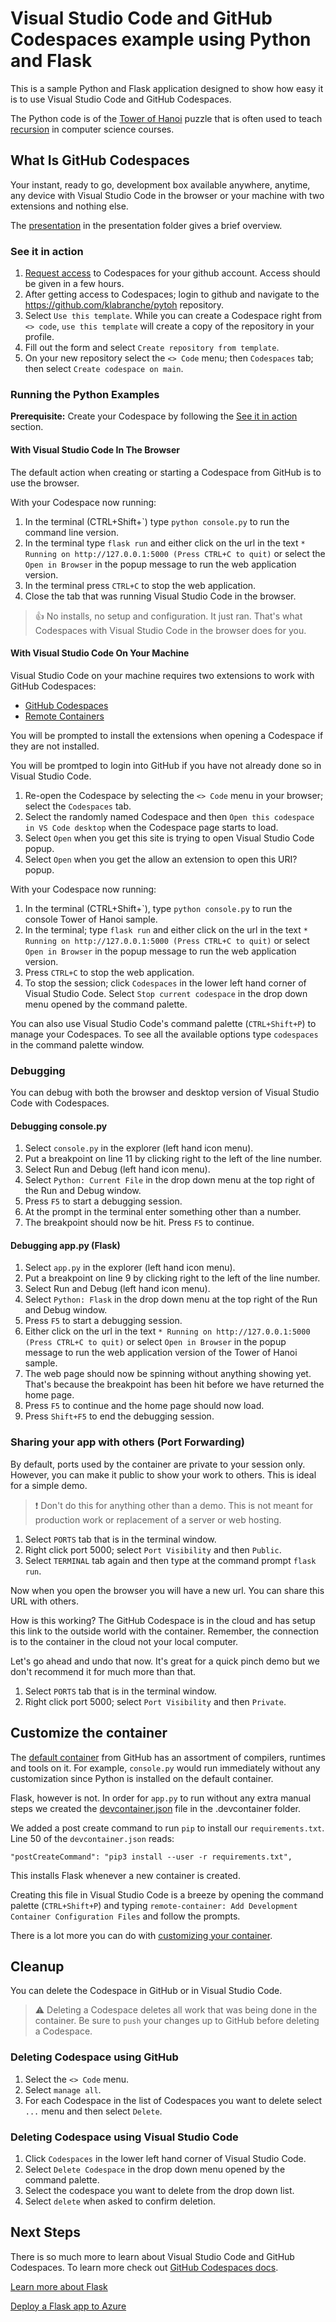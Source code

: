 # Visual Studio Code and GitHub Codespaces example using Python and Flask

This is a sample Python and Flask application designed to show how easy it is to use Visual Studio Code and GitHub Codespaces.

The Python code is of the [Tower of Hanoi](https://en.wikipedia.org/wiki/Tower_of_Hanoi) puzzle that is often used to teach [recursion](https://en.wikipedia.org/wiki/Recursion) in computer science courses.

## What Is GitHub Codespaces

Your instant, ready to go, development box available anywhere, anytime, any device with Visual Studio Code in the browser or your machine with two extensions and nothing else.

The [presentation](presentation/GithubCodespaces.pdf) in the presentation folder gives a brief overview. 

### See it in action

1. [Request access](https://github.com/features/codespaces/signup) to Codespaces for your github account.  Access should be given in a few hours.
1. After getting access to Codespaces; login to github and navigate to the https://github.com/klabranche/pytoh repository.
1. Select `Use this template`. While you can create a Codespace right from `<> code`, `use this template` will create a copy of the repository in your profile.
1. Fill out the form and select `Create repository from template`.
1. On your new repository select the `<> Code` menu; then `Codespaces` tab; then select `Create codespace on main`.


### Running the Python Examples

**Prerequisite:** Create your Codespace by following the [See it in action](#see-it-in-action) section.

#### With Visual Studio Code In The Browser

The default action when creating or starting a Codespace from GitHub is to use the browser.

With your Codespace now running:

1. In the terminal (CTRL+Shift+\`) type `python console.py` to run the command line version.
1. In the terminal type `flask run` and either click on the url in the text `* Running on http://127.0.0.1:5000 (Press CTRL+C to quit)` or select the `Open in Browser` in the popup message to run the web application version.
1. In the terminal press `CTRL+C` to stop the web application.
1. Close the tab that was running Visual Studio Code in the browser.

>:thumbsup: No installs, no setup and configuration.  It just ran.  That's what Codespaces with Visual Studio Code in the browser does for you.

#### With Visual Studio Code On Your Machine
Visual Studio Code on your machine requires two extensions to work with GitHub Codespaces:

* [GitHub Codespaces](https://marketplace.visualstudio.com/items?itemName=GitHub.codespaces)
* [Remote Containers](https://marketplace.visualstudio.com/items?itemName=ms-vscode-remote.remote-containers)

You will be prompted to install the extensions when opening a Codespace if they are not installed.

You will be promtped to login into GitHub if you have not already done so in Visual Studio Code.

1. Re-open the Codespace by selecting the `<> Code` menu in your browser; select the `Codespaces` tab.
1. Select the randomly named Codespace and then `Open this codespace in VS Code desktop` when the Codespace page starts to load.
1. Select `Open` when you get this site is trying to open Visual Studio Code popup.
1. Select `Open` when you get the allow an extension to open this URI? popup.

With your Codespace now running:

1. In the terminal (CTRL+Shift+\`), type `python console.py` to run the console Tower of Hanoi sample.
1. In the terminal; type `flask run` and either click on the url in the text `* Running on http://127.0.0.1:5000 (Press CTRL+C to quit)` or select `Open in Browser` in the popup message to run the web application version.
1. Press `CTRL+C` to stop the web application.
1. To stop the session; click `Codespaces` in the lower left hand corner of Visual Studio Code.  Select `Stop current codespace` in the drop down menu opened by the command palette.
 
You can also use Visual Studio Code's command palette (`CTRL+Shift+P`) to manage your Codespaces.  To see all the available options type `codespaces` in the command palette window.
 
### Debugging

You can debug with both the browser and desktop version of Visual Studio Code with Codespaces.

#### Debugging console.py 

1. Select `console.py` in the explorer (left hand icon menu).
1. Put a breakpoint on line 11 by clicking right to the left of the line number.
1. Select Run and Debug (left hand icon menu).
1. Select `Python: Current File` in the drop down menu at the top right of the Run and Debug window.
1. Press `F5` to start a debugging session.
1. At the prompt in the terminal enter something other than a number.
1. The breakpoint should now be hit.  Press `F5` to continue.

#### Debugging app.py (Flask)

1. Select `app.py` in the explorer (left hand icon menu).
1. Put a breakpoint on line 9 by clicking right to the left of the line number.
1. Select Run and Debug (left hand icon menu).
1. Select `Python: Flask` in the drop down menu at the top right of the Run and Debug window.
1. Press `F5` to start a debugging session.
1. Either click on the url in the text `* Running on http://127.0.0.1:5000 (Press CTRL+C to quit)` or select `Open in Browser` in the popup message to run the web application version of the Tower of Hanoi sample.
1. The web page should now be spinning without anything showing yet.  That's because the breakpoint has been hit before we have returned the home page.
1. Press `F5` to continue and the home page should now load.
1. Press `Shift+F5` to end the debugging session.

### Sharing your app with others (Port Forwarding)

By default, ports used by the container are private to your session only.  However, you can make it public to show your work to others.  This is ideal for a simple demo.  

>:exclamation: Don't do this for anything other than a demo.  This is not meant for production work or replacement of a server or web hosting.

1. Select `PORTS` tab that is in the terminal window.
1. Right click port 5000; select `Port Visibility` and then `Public`.
1. Select `TERMINAL` tab again and then type at the command prompt `flask run`.

Now when you open the browser you will have a new url.  You can share this URL with others.

How is this working?  The GitHub Codespace is in the cloud and has setup this link to the outside world with the container.  Remember, the connection is to the container in the cloud not your local computer.

Let's go ahead and undo that now.  It's great for a quick pinch demo but we don't recommend it for much more than that.  

1. Select `PORTS` tab that is in the terminal window.
1. Right click port 5000; select `Port Visibility` and then `Private`.

## Customize the container

The [default container](https://docs.github.com/en/codespaces/setting-up-your-project-for-codespaces/introduction-to-dev-containers#using-the-default-dev-container-configuration) from GitHub has an assortment of compilers, runtimes and tools on it.  For example, `console.py` would run immediately without any customization since Python is installed on the default container.

Flask, however is not.  In order for `app.py` to run without any extra manual steps we created the [devcontainer.json](https://github.com/klabranche/pytoh/blob/main/.devcontainer/devcontainer.json) file in the .devcontainer folder.

We added a post create command to run `pip` to install our `requirements.txt`.  Line 50 of the `devcontainer.json` reads:

`"postCreateCommand": "pip3 install --user -r requirements.txt",`

This installs Flask whenever a new container is created.

Creating this file in Visual Studio Code is a breeze by opening the command palette (`CTRL+Shift+P`) and typing `remote-container: Add Development Container Configuration Files` and follow the prompts.  

There is a lot more you can do with [customizing your container](https://code.visualstudio.com/docs/remote/create-dev-container).

## Cleanup

You can delete the Codespace in GitHub or in Visual Studio Code.

>:warning: Deleting a Codespace deletes all work that was being done in the container.  Be sure to `push` your changes up to GitHub before deleting a Codespace.

### Deleting Codespace using GitHub
1. Select the `<> Code` menu.
1. Select `manage all`.  
1. For each Codespace in the list of Codespaces you want to delete select `...` menu and then select `Delete`.

### Deleting Codespace using Visual Studio Code
1. Click `Codespaces` in the lower left hand corner of Visual Studio Code. 
1. Select `Delete Codespace` in the drop down menu opened by the command palette.
1. Select the codespace you want to delete from the drop down list.
1. Select `delete` when asked to confirm deletion.

## Next Steps

There is so much more to learn about Visual Studio Code and GitHub Codespaces. To learn more check out [GitHub Codespaces docs](https://docs.github.com/en/codespaces).

[Learn more about Flask](https://flask.palletsprojects.com/en/2.1.x/quickstart/#a-minimal-application)

[Deploy a Flask app to Azure](https://docs.microsoft.com/en-us/azure/app-service/quickstart-python?toc=%2Fazure%2Fdeveloper%2Fpython%2Ftoc.json&bc=%2Fazure%2Fdeveloper%2Fbreadcrumb%2Ftoc.json&tabs=flask%2Cwindows%2Cazure-portal%2Cterminal-bash%2Cvscode-deploy%2Cdeploy-instructions-azportal%2Cdeploy-instructions-zip-azcli) 

